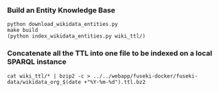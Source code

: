 ### Build an Entity Knowledge Base

    python download_wikidata_entities.py
    make build 
    (python index_wikidata_entities.py wiki_ttl/)

### Concatenate all the TTL into one file to be indexed on a local SPARQL instance

    cat wiki_ttl/* | bzip2 -c > ../../webapp/fuseki-docker/fuseki-data/wikidata_org_$(date +"%Y-%m-%d").ttl.bz2